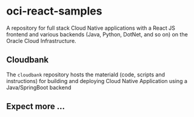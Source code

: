 # oci-react-samples
A repository for full stack Cloud Native applications with a React JS frontend and various backends (Java, Python, DotNet, and so on) on the Oracle Cloud Infrastructure.


## Cloudbank
The `cloudbank` repository hosts the materiald (code, scripts and instructions) for building and deploying Cloud Native Application using a Java/SpringBoot backend


## Expect more ...
